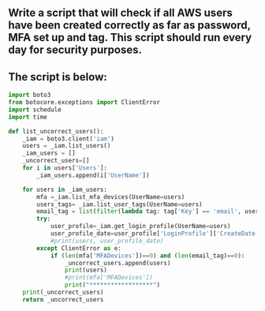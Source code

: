 ## Write a script that will check if all AWS users have been created correctly as far as password, MFA set up and tag. This script should run every day for security purposes.

## The script is below:

``` python
import boto3
from botocore.exceptions import ClientError
import schedule
import time

def list_uncorrect_users():
    _iam = boto3.client('iam')
    users = _iam.list_users()
    _iam_users = []
    _uncorrect_users=[]
    for i in users['Users']:
        _iam_users.append(i['UserName'])

    for users in _iam_users:
        mfa =_iam.list_mfa_devices(UserName=users)
        users_tags= _iam.list_user_tags(UserName=users)
        email_tag = list(filter(lambda tag: tag['Key'] == 'email', users_tags['Tags']))
        try:
            user_profile=_iam.get_login_profile(UserName=users)
            user_profile_date=user_profile['LoginProfile']['CreateDate']
            #print(users, user_profile_date)
        except ClientError as e:
            if (len(mfa['MFADevices'])==0) and (len(email_tag)==0):
                _uncorrect_users.append(users)
                print(users)
                #print(mfa['MFADevices'])
                print("******************")
    print(_uncorrect_users)
    return _uncorrect_users
